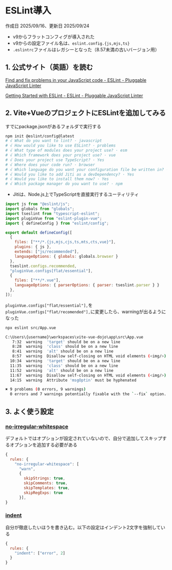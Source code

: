 # ESLint導入

作成日 2025/09/16、更新日 2025/09/24

- v9からフラットコンフィグが導入された
- v9からの設定ファイル名は、`eslint.config.{js,mjs,ts}`
- `.eslintrc`ファイルはレガシーとなった（8.57未満の古いバージョン用）

## 1. 公式サイト（英語）を読む

[Find and fix problems in your JavaScript code - ESLint - Pluggable JavaScript Linter](https://eslint.org/)

[Getting Started with ESLint - ESLint - Pluggable JavaScript Linter](https://eslint.org/docs/latest/use/getting-started)

## 2. Vite+VueのプロジェクトにESLintを追加してみる

すでにpackage.jsonがあるフォルダで実行する

```bash
npm init @eslint/config@latest
# √ What do you want to lint? · javascript
# √ How would you like to use ESLint? · problems
# √ What type of modules does your project use? · esm
# √ Which framework does your project use? · vue
# √ Does your project use TypeScript? · Yes
# √ Where does your code run? · browser
# √ Which language do you want your configuration file be written in? · ts
# √ Would you like to add Jiti as a devDependency? · Yes
# √ Would you like to install them now? · Yes
# √ Which package manager do you want to use? · npm
```

- Jitiは、Node.js上でTypeScriptを直接実行するユーティリティ

```javascript
import js from "@eslint/js";
import globals from "globals";
import tseslint from "typescript-eslint";
import pluginVue from "eslint-plugin-vue";
import { defineConfig } from "eslint/config";

export default defineConfig([
  { 
    files: ["**/*.{js,mjs,cjs,ts,mts,cts,vue}"], 
    plugins: { js }, 
    extends: ["js/recommended"], 
    languageOptions: { globals: globals.browser } 
  },
  tseslint.configs.recommended,
  "pluginVue.configs[flat/essential"],
  { 
    files: ["**/*.vue"], 
    languageOptions: { parserOptions: { parser: tseslint.parser } }
  },
]);
```

`pluginVue.configs["flat/essential"],`を`pluginVue.configs["flat/recomended"],`に変更したら、warningが出るようになった

```bash
npx eslint src/App.vue

C:\Users\{username}\workspaces\vite-vue-dojo\app\src\App.vue
   7:32  warning  'target' should be on a new line                      vue/max-attributes-per-line
   8:28  warning  'class' should be on a new line                       vue/max-attributes-per-line
   8:41  warning  'alt' should be on a new line                         vue/max-attributes-per-line
   8:57  warning  Disallow self-closing on HTML void elements (<img/>)  vue/html-self-closing
  10:34  warning  'target' should be on a new line                      vue/max-attributes-per-line
  11:35  warning  'class' should be on a new line                       vue/max-attributes-per-line
  11:52  warning  'alt' should be on a new line                         vue/max-attributes-per-line
  11:67  warning  Disallow self-closing on HTML void elements (<img/>)  vue/html-self-closing
  14:15  warning  Attribute 'msgOptin' must be hyphenated               vue/attribute-hyphenation

✖ 9 problems (0 errors, 9 warnings)
  0 errors and 7 warnings potentially fixable with the `--fix` option.
```

## 3. よく使う設定

### [no-irregular-whitespace](https://eslint.org/docs/latest/rules/no-irregular-whitespace)

デフォルトではオプションが設定されていないので、自分で追加してスキップするオプションを追加する必要がある

```javascript
{
  rules: {
    "no-irregular-whitespace": [
      "warn",
      {
        skipStrings: true,
        skipComments: true,
        skipTemplates: true,
        skipRegExps: true
      }],
}
```

### [indent](https://eslint.org/docs/latest/rules/indent)

自分が徹底したいほうを書き込む。以下の設定はインデント2文字を強制している

```javascript
{
  rules: {
    "indent": ["error", 2]
  }
}
```
